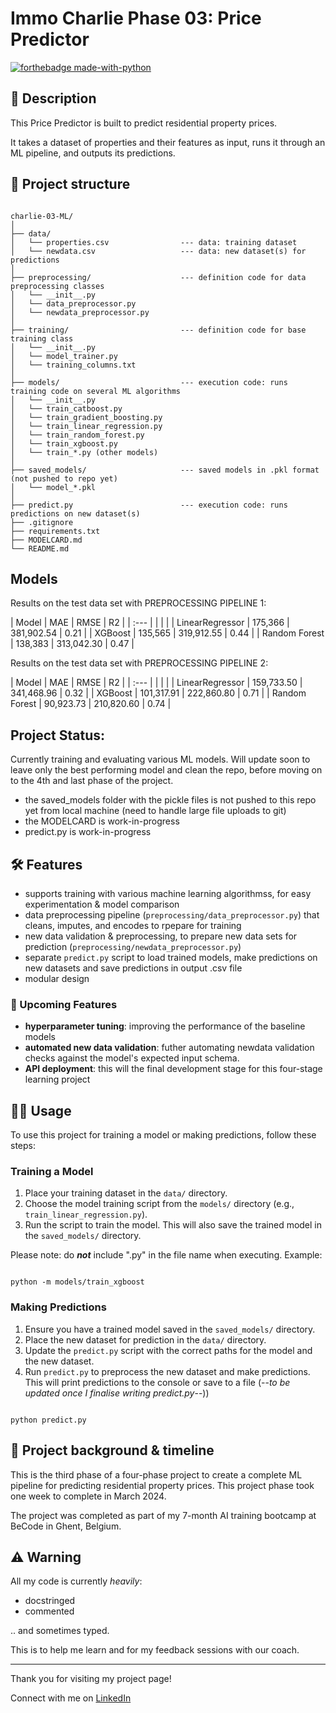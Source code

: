 # Immo Charlie Phase 03: Price Predictor

[![forthebadge made-with-python](https://ForTheBadge.com/images/badges/made-with-python.svg)](https://www.python.org/)

## 📖 Description

This Price Predictor is built to predict residential property prices.

It takes a dataset of properties and their features as input, runs it through an ML pipeline, and outputs its predictions.


## 🧬 Project structure

```

charlie-03-ML/
│
├── data/
│   └── properties.csv                --- data: training dataset
│   └── newdata.csv                   --- data: new dataset(s) for predictions
│
├── preprocessing/                    --- definition code for data preprocessing classes
│   └── __init__.py
│   └── data_preprocessor.py
│   └── newdata_preprocessor.py
│
├── training/                         --- definition code for base training class
│   └── __init__.py
│   └── model_trainer.py
│   └── training_columns.txt
│
├── models/                           --- execution code: runs training code on several ML algorithms
│   └── __init__.py
│   └── train_catboost.py
│   └── train_gradient_boosting.py
│   └── train_linear_regression.py
│   └── train_random_forest.py
│   └── train_xgboost.py
│   └── train_*.py (other models)
│
├── saved_models/                     --- saved models in .pkl format (not pushed to repo yet)
│   └── model_*.pkl
│
├── predict.py                        --- execution code: runs predictions on new dataset(s)
├── .gitignore
├── requirements.txt
├── MODELCARD.md
└── README.md
```


## Models

Results on the test data set with PREPROCESSING PIPELINE 1:

| Model           | MAE     | RMSE        | R2    |
| :---            |         |             |       |
| LinearRegressor | 175,366  | 381,902.54 | 0.21  |
| XGBoost         | 135,565  | 319,912.55 | 0.44  |
| Random Forest   | 138,383  | 313,042.30 | 0.47  |

Results on the test data set with PREPROCESSING PIPELINE 2:

| Model           | MAE         |   RMSE         | R2    |
| :---            |             |                |       |
| LinearRegressor | 159,733.50  | 341,468.96     | 0.32  |
| XGBoost         | 101,317.91  | 222,860.80     | 0.71  |
| Random Forest   |  90,923.73  | 210,820.60     | 0.74  |

## Project Status:

Currently training and evaluating various ML models. Will update soon to leave only the best performing model and clean the repo, before moving on to the 4th and last phase of the project.

- the saved_models folder with the pickle files is not pushed to this repo yet from local machine (need to handle large file uploads to git)
- the MODELCARD is work-in-progress
- predict.py is work-in-progress



## 🛠️ Features

- supports training with various machine learning algorithmss, for easy experimentation & model comparison
- data preprocessing pipeline (`preprocessing/data_preprocessor.py`) that cleans, imputes, and encodes to rpepare for training
- new data validation & preprocessing, to prepare new data sets for prediction (`preprocessing/newdata_preprocessor.py`)
- separate `predict.py` script to load trained models, make predictions on new datasets and save predictions in output .csv file
- modular design

### 🚀 Upcoming Features

- **hyperparameter tuning**: improving the performance of the baseline models
- **automated new data validation**: futher automating newdata validation checks against the model's expected input schema.
- **API deployment**: this will the final development stage for this four-stage learning project


## 👩‍💻 Usage

To use this project for training a model or making predictions, follow these steps:

### Training a Model

1. Place your training dataset in the `data/` directory.
2. Choose the model training script from the `models/` directory (e.g., `train_linear_regression.py`).
3. Run the script to train the model. This will also save the trained model in the `saved_models/` directory.

Please note: do _**not**_ include ".py" in the file name when executing.
Example:

```

python -m models/train_xgboost

```


### Making Predictions

1. Ensure you have a trained model saved in the `saved_models/` directory.
2. Place the new dataset for prediction in the `data/` directory.
3. Update the `predict.py` script with the correct paths for the model and the new dataset.
4. Run `predict.py` to preprocess the new dataset and make predictions. This will print predictions to the console or save to a file (--_to be updated once I finalise writing predict.py_--))


```

python predict.py

```


## 📂 Project background & timeline

This is the third phase of a four-phase project to create a complete ML pipeline for predicting residential property prices. This project phase took one week to complete in March 2024.

The project was completed as part of my 7-month AI training bootcamp at BeCode in Ghent, Belgium.


## ⚠️ Warning

All my code is currently *heavily*:

- docstringed
- commented

.. and sometimes typed.

This is to help me learn and for my feedback sessions with our coach.

---

Thank you for visiting my project page!

Connect with me on [LinkedIn](https://www.linkedin.com/in/mirunasuru/)

